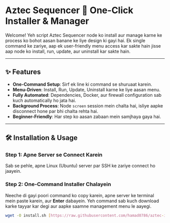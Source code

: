 # Aztec Sequencer 🚀 One-Click Installer & Manager

Welcome! Yeh script Aztec Sequencer node ko install aur manage karne ke process ko bohot aasan banane ke liye design ki gayi hai. Ek single command ke zariye, aap ek user-friendly menu access kar sakte hain jisse aap node ko install, run, update, aur uninstall kar sakte hain.



---

## ✨ Features

* **One-Command Setup**: Sirf ek line ki command se shuruaat karein.
* **Menu-Driven**: Install, Run, Update, Uninstall karne ke liye aasan menu.
* **Fully Automated**: Dependencies, Docker, aur firewall configuration sab kuch automatically ho jata hai.
* **Background Process**: Node `screen` session mein chalta hai, isliye aapke disconnect hone par bhi chalta rehta hai.
* **Beginner-Friendly**: Har step ko aasan zabaan mein samjhaya gaya hai.

---

## 🛠️ Installation & Usage

### Step 1: Apne Server se Connect Karein

Sab se pehle, apne Linux (Ubuntu) server par SSH ke zariye connect ho jaayein.

### Step 2: One-Command Installer Chalayein

Neeche di gayi poori command ko copy karein, apne server ke terminal mein paste karein, aur **Enter** dabayein. Yeh command sab kuch download karke tayyar kar degi aur aapke saamne management menu le aayegi.

```bash
wget -O install.sh [https://raw.githubusercontent.com/hamad0786/aztec-installer/main/install.sh](https://raw.githubusercontent.com/hamad0786/aztec-installer/main/install.sh) && chmod +x install.sh && sed -i 's/\r$//' install.sh && ./install.sh
